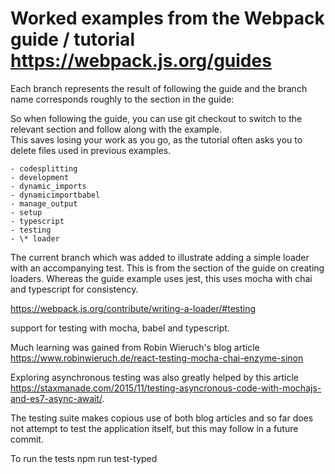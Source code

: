 # Worked examples from the Webpack guide / tutorial https://webpack.js.org/guides
Each branch represents the result of following the guide and the branch name corresponds roughly to the section in the guide:

So when following the guide, you can use git checkout <branch name> to switch to the relevant section and follow along with the example.  
This saves losing your work as you go, as the tutorial often asks you to delete files used in previous examples.



    - codesplitting
    - development
    - dynamic_imports
    - dynamicimportbabel
    - manage_output
    - setup
    - typescript
    - testing
    - \* loader

The current branch which was added to illustrate adding a simple loader with an accompanying test.  This is from the section of the guide on creating loaders. Whereas the guide example uses jest, this uses mocha with chai and typescript for consistency.

https://webpack.js.org/contribute/writing-a-loader/#testing

support for testing with mocha, babel and typescript.

Much learning was gained from Robin Wieruch's blog article https://www.robinwieruch.de/react-testing-mocha-chai-enzyme-sinon

Exploring asynchronous testing was also greatly helped by this article https://staxmanade.com/2015/11/testing-asyncronous-code-with-mochajs-and-es7-async-await/. 

The testing suite makes copious use of both blog articles and so far does not attempt to test the application itself, but this may follow in a future commit.


To run the tests npm run test-typed
